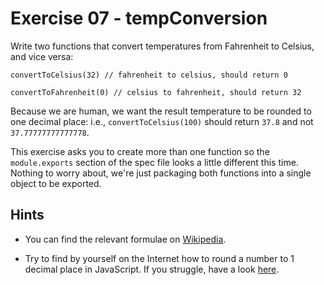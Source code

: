 # Exercise 07 - tempConversion

Write two functions that convert temperatures from Fahrenheit to Celsius, and vice versa:
```
convertToCelsius(32) // fahrenheit to celsius, should return 0

convertToFahrenheit(0) // celsius to fahrenheit, should return 32
```

Because we are human, we want the result temperature to be rounded to one decimal place: i.e., `convertToCelsius(100)` should return `37.8` and not `37.77777777777778`.

This exercise asks you to create more than one function so the `module.exports` section of the spec file looks a little different this time.  Nothing to worry about, we're just packaging both functions into a single object to be exported.

## Hints
- You can find the relevant formulae on [Wikipedia](https://en.wikipedia.org/wiki/Conversion_of_units_of_temperature).

- Try to find by yourself on the Internet how to round a number to 1 decimal place in JavaScript. If you struggle, have a look [here](https://stackoverflow.com/q/7342957/5433628).
